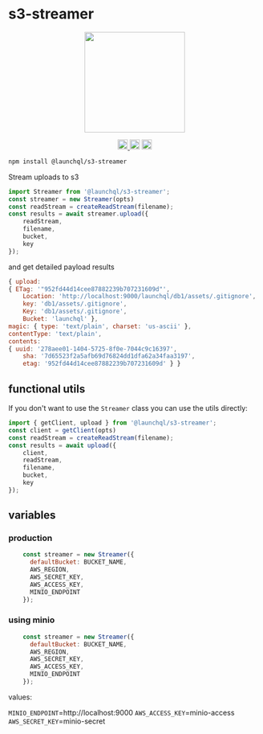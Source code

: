 # s3-streamer

<p align="center" width="100%">
  <img height="200" src="https://github.com/user-attachments/assets/d0456af5-b6e9-422e-a45d-2574d5be490f" />
</p>

<p align="center" width="100%">
  <a href="https://github.com/launchql/launchql-2.0/actions/workflows/run-tests.yaml">
    <img height="20" src="https://github.com/launchql/launchql-2.0/actions/workflows/run-tests.yaml/badge.svg" />
  </a>
   <a href="https://github.com/launchql/launchql-2.0/blob/main/LICENSE-MIT"><img height="20" src="https://img.shields.io/badge/license-MIT-blue.svg"/></a>
   <a href="https://www.npmjs.com/package/@launchql/s3-streamer"><img height="20" src="https://img.shields.io/github/package-json/v/launchql/launchql-2.0?filename=packages%2Fs3-streamer%2Fpackage.json"/></a>
</p>

```sh
npm install @launchql/s3-streamer
```

Stream uploads to s3

```js
import Streamer from '@launchql/s3-streamer';
const streamer = new Streamer(opts)
const readStream = createReadStream(filename);
const results = await streamer.upload({
    readStream,
    filename,
    bucket,
    key
});
```

and get detailed payload results

```js
{ upload:
{ ETag: '"952fd44d14cee87882239b707231609d"',
    Location: 'http://localhost:9000/launchql/db1/assets/.gitignore',
    key: 'db1/assets/.gitignore',
    Key: 'db1/assets/.gitignore',
    Bucket: 'launchql' },
magic: { type: 'text/plain', charset: 'us-ascii' },
contentType: 'text/plain',
contents:
{ uuid: '278aee01-1404-5725-8f0e-7044c9c16397',
    sha: '7d65523f2a5afb69d76824dd1dfa62a34faa3197',
    etag: '952fd44d14cee87882239b707231609d' } }
```

## functional utils

If you don't want to use the `Streamer` class you can use the utils directly:

```js
import { getClient, upload } from '@launchql/s3-streamer';
const client = getClient(opts)
const readStream = createReadStream(filename);
const results = await upload({
    client,
    readStream,
    filename,
    bucket,
    key
});
```

## variables

### production

```js
    const streamer = new Streamer({
      defaultBucket: BUCKET_NAME,
      AWS_REGION,
      AWS_SECRET_KEY,
      AWS_ACCESS_KEY,
      MINIO_ENDPOINT
    });
```

### using minio

```js
    const streamer = new Streamer({
      defaultBucket: BUCKET_NAME,
      AWS_REGION,
      AWS_SECRET_KEY,
      AWS_ACCESS_KEY,
      MINIO_ENDPOINT
    });
```

values:

`MINIO_ENDPOINT`=http://localhost:9000
`AWS_ACCESS_KEY`=minio-access
`AWS_SECRET_KEY`=minio-secret


